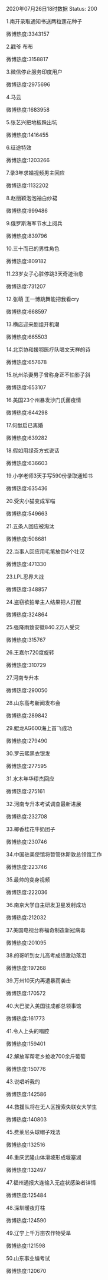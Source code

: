 2020年07月26日18时数据
Status: 200

1.南开录取通知书送两粒莲花种子

微博热度:3343157

2.戳爷 布布

微博热度:3158817

3.微信停止服务印度用户

微博热度:2975696

4.马云

微博热度:1683958

5.张艺兴把地板跺出坑

微博热度:1416455

6.征途特效

微博热度:1203266

7.录3年求婚视频男主回应

微博热度:1132202

8.赵丽颖泡泡袖白纱裙

微博热度:999486

9.俄罗斯海军节水上阅兵

微博热度:839796

10.三十而已的男性角色

微博热度:809182

11.23岁女子心脏停跳3天奇迹治愈

微博热度:731207

12.张萌 王一博跳舞能把我看cry

微博热度:668597

13.横店迎来剧组开机潮

微博热度:665503

14.北京协和援鄂医疗队唱文天祥的诗

微博热度:657678

15.杭州杀妻男子曾称身正不怕影子斜

微博热度:653107

16.美国23个州暴发沙门氏菌疫情

微博热度:644298

17.何猷启已离婚

微博热度:639282

18.假如用绿茶方式说话

微博热度:636603

19.小学老师3天手写590份录取通知书

微博热度:635436

20.受灾小猫变成军喵

微博热度:549663

21.五条人回应被淘汰

微博热度:508681

22.当事人回应用毛笔放倒4个壮汉

微博热度:471330

23.LPL忍界大战

微博热度:348857

24.盗窃欲拍晕主人结果把人打醒

微博热度:324864

25.强降雨致安徽840.2万人受灾

微博热度:315767

26.王嘉尔720度旋转

微博热度:310729

27.河南专升本

微博热度:290050

28.山东高考新闻发布会

微博热度:289842

29.鲲龙AG600海上首飞成功

微博热度:279490

30.罗云熙黑衣银发

微博热度:277595

31.水木年华缪杰回应

微博热度:275161

32.河南专升本考试调查最新进展

微博热度:232708

33.椰香桂花牛奶团子

微博热度:230746

34.中国驻美使馆将暂管休斯敦总领馆工作

微博热度:223746

35.最帅的变身视频

微博热度:222036

36.南京大学自主研发卫星发射成功

微博热度:212032

37.美国电视台称福奇制造新冠病毒

微博热度:201095

38.的哥听到女儿高考成绩激动落泪

微博热度:197268

39.万州10天内再遭暴雨袭击

微博热度:170572

40.大巴驶入美国驻成都总领事馆

微博热度:161773

41.令人上头的唱腔

微博热度:159401

42.解放军帮老乡抢收700余斤葡萄

微博热度:150776

43.说唱听我的

微博热度:142586

44.救援队将在无人区搜索失联女大学生

微博热度:140803

45.费莱尼头球帽子戏法

微博热度:132516

46.重庆武隆山体滑坡形成堰塞湖

微博热度:132497

47.福州通报大连输入无症状感染者详情

微博热度:125484

48.深圳暖夜灯柱

微博热度:124590

49.辽宁上千万亩农作物受旱

微博热度:121598

50.山东事业编考试

微博热度:120670

